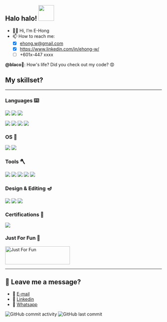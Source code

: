 ## **Halo halo!** <img src="https://user-images.githubusercontent.com/68590570/114067207-1f8e3e00-98cf-11eb-9e2e-75f0834dff0a.gif" width="50" height="50"/>

- 👋🏼 Hi, I’m E-Hong
- 📫 How to reach me:
  - [x] ehong.w@gmail.com
  - [x] https://www.linkedin.com/in/ehong-w/
  - [ ] +601x-447 xxxx

**@blaco**🐏: How's life? Did you check out my code? 😟

## **My skillset?**
---
### Languages ⌨️
![](https://img.shields.io/badge/code-C%20Programming-brightgreen)
![](https://img.shields.io/badge/code-Python-brightgreen)
![](https://img.shields.io/badge/code-Assembly%20Language-brightgreen)

![](https://img.shields.io/badge/code-Verilog-yellow)
![](https://img.shields.io/badge/code-SystemVerilog-yellow)
![](https://img.shields.io/badge/code-Perl%20Scripting-yellow)
![](https://img.shields.io/badge/code-VHDL-F96900)

### OS 🐧
![](https://img.shields.io/badge/os-Windows-blueviolet)
![](https://img.shields.io/badge/os-Linux-blueviolet)

### Tools 🪓
![](https://img.shields.io/badge/software-Git-0090F3)
![](https://img.shields.io/badge/hardware-Arduino-FF3FF0)
![](https://img.shields.io/badge/hardware-NodeMCU-FF3FF0)
![](https://img.shields.io/badge/hardware-ZED--F9P-FF3FF0)
![](https://img.shields.io/badge/hardware-Altera%20DE2-FF3FF0)

### Design & Editing 🪔
![](https://img.shields.io/badge/design-Adobe%20Illustrator-f79500)
![](https://img.shields.io/badge/design-Adobe%20Photoshop-003762)
![](https://img.shields.io/badge/design-Adobe%20Premiere%20Pro-2a0034)

### Certifications 📜
![](https://img.shields.io/badge/huawei-HCIA--AI-FF0000)

### Just For Fun 🧩
<a href="https://stackoverflow.com/users/13228584/blaco"><img src="https://stackoverflow.com/users/flair/13228584.png?theme=dark" width="208" height="58" alt="Just For Fun"></a>

---

## 🧸 **Leave me a message?**
- 📧 [E-mail](mailto:ehong.w@gmail.com?subject=[GitHub]%20Problem%20Description)
- 👔 [Linkedin](https://www.linkedin.com/in/ehong-w/)
- 💬 [Whatsapp]()

![GitHub commit activity](https://img.shields.io/github/commit-activity/m/ehong-w/ehong-w?style=for-the-badge)
![GitHub last commit](https://img.shields.io/github/last-commit/ehong-w/ehong-w?style=for-the-badge)

<!---
e-hong-w/e-hong-w is a ✨ special ✨ repository because its `README.md` (this file) appears on your GitHub profile.
You can click the Preview link to take a look at your changes.
--->

